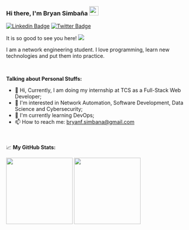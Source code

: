 ### Hi there, I'm <a>Bryan Simbaña</a> <img src="https://media.giphy.com/media/hvRJCLFzcasrR4ia7z/giphy.gif" width="25px">

[![Linkedin Badge](https://img.shields.io/badge/-LinkedIn-0e76a8?style=flat-square&logo=Linkedin&logoColor=white)](https://www.linkedin.com/in/bryan-fsp)
[![Twitter Badge](https://img.shields.io/badge/-Twitter-00acee?style=flat-square&logo=Twitter&logoColor=white)](https://twitter.com/bryan_fsp26)

It is so good to see you here! ![](https://visitor-badge.glitch.me/badge?page_id=bfsp26.bfsp26)

I am a network engineering student. I love programming, learn new technologies and put them into practice.

</br>

**Talking about Personal Stuffs:**

- 👋 Hi, Currently, I am doing my internship at TCS as a Full-Stack Web Developer;
- 👀 I'm interested in Network Automation, Software Development, Data Science and Cybersecurity;
- 🌱 I'm currently learning DevOps;
- 📫 How to reach me: bryanf.simbana@gmail.com

</br>

📈 **My GitHub Stats:**

<p>
  <img height="180em" src="https://github-readme-stats.vercel.app/api?username=bfsp26&show_icons=true&hide_border=true&&count_private=true&include_all_commits=true" />
  <img height="180em" src="https://github-readme-stats.vercel.app/api/top-langs/?username=bfsp26&exclude_repo=KNN-Image-Classification&show_icons=true&hide_border=true&layout=compact&langs_count=8"/>
</p>

<!---
bfsp26/bfsp26 is a ✨ special ✨ repository because its `README.md` (this file) appears on your GitHub profile.
You can click the Preview link to take a look at your changes.
--->
